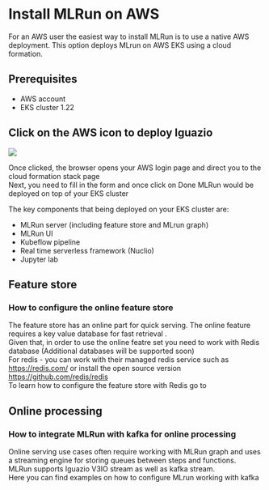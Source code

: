 # Install MLRun on AWS
For an AWS user the easiest way to install MLRun is to use a native AWS deployment. This option deploys MLrun on AWS EKS using a cloud formation.

## Prerequisites
- AWS account 
- EKS cluster 1.22 

## Click on the AWS icon to deploy Iguazio
<a href="https://console.aws.amazon.com/"><img src="_static/images/aws-icon.png"></img></a>

Once clicked, the browser opens your AWS login page and direct you to the cloud formation stack page <br>
Next, you need to fill in the form and once click on Done MLRun would be deployed on top of your EKS cluster <br>

The key components that being deployed on your EKS cluster are:

* MLRun server (including feature store and MLrun graph)
* MLRun UI
* Kubeflow pipeline
* Real time serverless framework  (Nuclio)
* Jupyter lab

## Feature store
### How to configure the online feature store

The feature store has an online part for quick serving. The online feature requires a key value database for fast retrieval . <br>
Given that, in order to use the online featre set you need to work with Redis database (Additional databases will be supported soon) <br>
For redis - you can work with their managed redis service such as https://redis.com/ or install the open source version https://github.com/redis/redis <br>
To learn how to configure the feature store with Redis go to <TBD LINK>
    
## Online processing 
### How to integrate MLRun with kafka for online processing
    
    
Online serving use cases often require working with MLRun graph and uses a streaming engine for storing queues between steps and functions. <br>
MLRun supports Iguazio V3IO stream as well as kafka stream. <br>
Here you can find examples on how to configure MLrun working with kafka <TBD Link>
